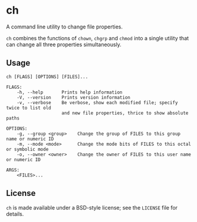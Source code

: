 # ch

A command line utility to change file properties.

`ch` combines the functions of `chown`, `chgrp` and `chmod` into a single
utility that can change all three properties simultaneously.

## Usage

    ch [FLAGS] [OPTIONS] [FILES]...

    FLAGS:
        -h, --help       Prints help information
        -V, --version    Prints version information
        -v, --verbose    Be verbose, show each modified file; specify twice to list old 
                         and new file properties, thrice to show absolute paths

    OPTIONS:
        -g, --group <group>    Change the group of FILES to this group name or numeric ID
        -m, --mode <mode>      Change the mode bits of FILES to this octal or symbolic mode
        -o, --owner <owner>    Change the owner of FILES to this user name or numeric ID

    ARGS:
        <FILES>...    

## License

`ch` is made available under a BSD-style license; see the `LICENSE` file for
details.

